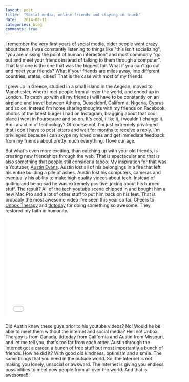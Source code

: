 ```yaml
---
layout: post
title:  "Social media, online friends and staying in touch"
date:   2014-02-11
categories: blog
comments: true
---
```

I remember the very first years of social media, older people went crazy about them. I was constantly listening to things like "this isn't socializing", "you are missing the point of human interaction" and most commonly "go out and meet your friends instead of talking to them through a computer". That last one is the one that was the biggest fail. What if you can't go out and meet your friends? What if your friends are miles away, into different countries, states, cities? That is the case with most of my friends.

I grew up in Greece, studied in a small island in the Aegean, moved to Manchester, where i met people from all over the world, and ended up in London. To catch up with all my friends i will have to be constantly on an airplane and travel between Athens, Dusseldorf, California, Nigeria, Cyprus and so on. Instead I'm home sharing thoughts with my friends on Facebook, photos of the latest burger i had on Instagram, bragging about that cool place i went in Foursquare and so on. It's cool, i like it, i wouldn't change it. Am i a victim of technology? Of course not, I'm just extremely privileged that i don't have to post letters and wait for months to receive a reply. I'm privileged because i can skype my loved ones and get immediate feedback from my friends about pretty much everything. I love our age.

But what's even more exciting, than catching up with your old friends, is creating new friendships through the web. That is spectacular and that is also something that people still consider a taboo. My inspiration for that was a Youtuber, [Austin Evans](http://www.youtube.com/channel/UCXGgrKt94gR6lmN4aN3mYTg). Austin lost all of his belongings in a fire that left his entire building a pile of ashes. Austin lost his computers, cameras and eventually his ability to make high quality videos about tech. Instead of quiting and being sad he was extremely positive, joking about his burned stuff. The result? All of the tech youtube scene chipped in and bought him a new Mac Pro and a lot of other stuff to put him back on his feet. That is probably the most awesome video I've seen this year so far. Cheers to [Unbox Therapy](http://www.youtube.com/channel/UCsTcErHg8oDvUnTzoqsYeNw) and [tldtoday](http://www.youtube.com/user/tldtoday) for doing something so awesome. They restored my faith in humanity.

<iframe width="560" height="315" src="//www.youtube.com/embed/KUA5no2vAZs" frameborder="0" allowfullscreen></iframe>

Did Austin knew these guys prior to his youtube videos? No! Would he be able to meet them without the internet and social media? Hell no! Unbox Therapy is from Canada, tldtoday from California and Austin from Missouri, and let me tell you, that's too far from each other. Austin through the Internet got a career, a bunch of free stuff but most importantly a bunch of friends. How he did it? With good old kindness, optimism and a smile. The same things that you need in the outside world. So, the Internet is not making you lonely, unsocial or awkward. The Internet is giving you endless possibilities to meet new people from all over the world. And that is awesome!!!